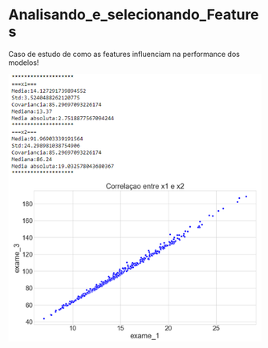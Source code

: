 # Analisando_e_selecionando_Features
Caso de estudo de como as features influenciam na performance dos modelos!

!['Correlacao_inter_features'](https://github.com/carlosal249/Analisando_e_selecionando_Features/blob/main/corr.png)
